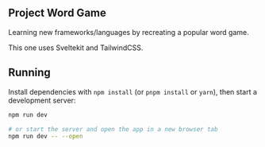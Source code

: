 ## Project Word Game

Learning new frameworks/languages by recreating a popular word game.

This one uses Sveltekit and TailwindCSS.

## Running

Install dependencies with `npm install` (or `pnpm install` or `yarn`), then start a development server:

```bash
npm run dev

# or start the server and open the app in a new browser tab
npm run dev -- --open
```
